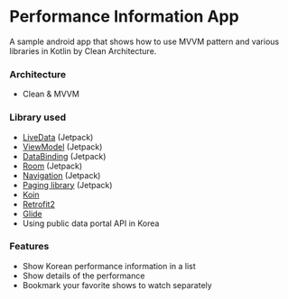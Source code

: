 # Performance Information App
A sample android app that shows how to use MVVM pattern and various libraries in Kotlin by Clean Architecture.  



### Architecture
* Clean & MVVM

### Library used
* [LiveData](https://developer.android.com/topic/libraries/architecture/livedata) (Jetpack)
* [ViewModel](https://developer.android.com/topic/libraries/architecture/viewmodel) (Jetpack)
* [DataBinding](https://developer.android.com/topic/libraries/data-binding) (Jetpack)
* [Room](https://developer.android.com/jetpack/androidx/releases/room) (Jetpack)
* [Navigation](https://developer.android.com/guide/navigation) (Jetpack)
* [Paging library](https://developer.android.com/topic/libraries/architecture/paging) (Jetpack)
* [Koin](https://insert-koin.io/docs/2.0/documentation/koin-android/index.html)
* [Retrofit2](https://square.github.io/retrofit/)
* [Glide](https://github.com/bumptech/glide)
* Using public data portal API in Korea


### Features
* Show Korean performance information in a list
* Show details of the performance
* Bookmark your favorite shows to watch separately
